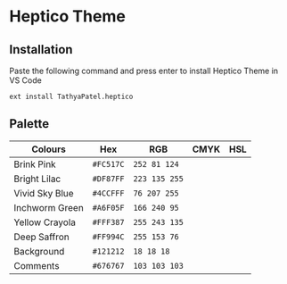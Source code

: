 # **Heptico Theme**

## **Installation**

Paste the following command and press enter to install Heptico Theme in VS Code

`ext install TathyaPatel.heptico`

## **Palette**

|Colours|Hex|RGB|CMYK|HSL|
|---|---|---|---|---|
|Brink Pink|`#FC517C`|`252 81 124`
|Bright Lilac|`#DF87FF`|`223 135 255`
|Vivid Sky Blue|`#4CCFFF`|`76 207 255`
|Inchworm Green|`#A6F05F`|`166 240 95`
|Yellow Crayola|`#FFF387`|`255 243 135`
|Deep Saffron|`#FF994C`|`255 153 76`
|Background|`#121212`|`18 18 18`
|Comments|`#676767`|`103 103 103`
